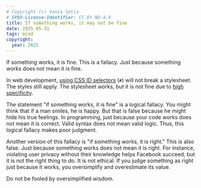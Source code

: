 ```yaml
---
# Copyright (c) Vanza Setia
# SPDX-License-Identifier: CC-BY-ND-4.0
title: If something works, it may not be fine
date: 2025-05-31
tags: mind
copyright:
  year: 2025
---
```


If something works, it is fine. This is a fallacy. Just because something works does not mean it is fine.

In web development, [using CSS ID selectors](/blog/basic-guide-css-selector/) (`#`) will not break a stylesheet. The styles still apply. The stylesheet works, but it is not fine due to [high specificity](/blog/dangerous-css/).

The statement "if something works, it is fine" is a logical fallacy. You might think that if a man smiles, he is happy. But that is false because he might hide his true feelings. In programming, just because your code works does not mean it is correct. Valid syntax does not mean valid logic. Thus, this logical fallacy makes poor judgment.

Another version of this fallacy is "if something works, it is right." This is also false. Just because something works does not mean it is right. For instance, violating user privacy without their knowledge helps Facebook succeed, but it is not the right thing to do. It is not ethical. If you judge something as right just because it works, you oversimplify and overestimate its value.

Do not be fooled by oversimplified wisdom.

